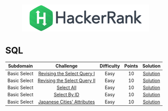 <p align="center">
    <a href="https://www.hackerrank.com/DavidODW">
        <img height=85 src="hackerrank.svg">
    </a>
</p>

# SQL

|  Subdomain   |                                             Challenge                                             | Difficulty | Points |                            Solution                            |
| :----------: | :-----------------------------------------------------------------------------------------------: | :--------: | :----: | :------------------------------------------------------------: |
| Basic Select |  [Revising the Select Query I](https://www.hackerrank.com/challenges/revising-the-select-query)   |    Easy    |   10   |  [Solution](SQL/Basic%20Select/revising-the-select-query.sql)  |
| Basic Select | [Revising the Select Query II](https://www.hackerrank.com/challenges/revising-the-select-query-2) |    Easy    |   10   | [Solution](SQL/Basic%20Select/revising-the-select-query-2.sql) |
| Basic Select |                [Select All](https://www.hackerrank.com/challenges/select-all-sql)                 |    Easy    |   10   |         [Solution](SQL/Basic%20Select/select-all.sql)          |
| Basic Select |                [Select By ID](https://www.hackerrank.com/challenges/select-by-id)                 |    Easy    |   10   |        [Solution](SQL/Basic%20Select/select-by-id.sql)         |
| Basic Select |  [Japanese Cities' Attributes](https://www.hackerrank.com/challenges/japanese-cities-attributes)  |    Easy    |   10   | [Solution](SQL/Basic%20Select/japanese-cities-attributes.sql)  |

